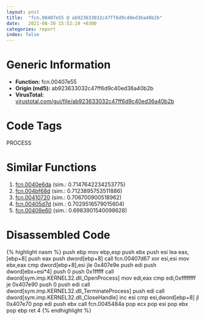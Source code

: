 ```yaml
---
layout: post
title:  "fcn.00407e55 @ ab923633032c47ff6d9c40ed36a40b2b"
date:   2021-08-30 15:52:19 +0300
categories: report
index: false
---
```


# Generic Information
- **Function:** fcn.00407e55
- **Origin (md5):** ab923633032c47ff6d9c40ed36a40b2b
- **VirusTotal:** [virustotal.com/gui/file/ab923633032c47ff6d9c40ed36a40b2b][virustotal_ref]

# Code Tags
<span class="tag" id="PROCESS">PROCESS</span>


# Similar Functions

1. [fcn.0040e6da][similar_1_ref] (sim.: 0.7147642234253775)
2. [fcn.004bf68d][similar_2_ref] (sim.: 0.7123895753511886)
3. [fcn.00410720][similar_3_ref] (sim.: 0.706700900518962)
4. [fcn.00405d7d][similar_4_ref] (sim.: 0.7029516579015604)
5. [fcn.00409e60][similar_5_ref] (sim.: 0.6983901540098628)


# Disassembled Code

{% highlight nasm %}
push ebp
mov ebp,esp
push ebx
push esi
lea eax,[ebp+8]
push eax
push dword[ebp+8]
call fcn.00407d67
xor esi,esi
mov ebx,eax
cmp dword[ebp+8],esi
jle 0x407e9e
push edi
push dword[ebx+esi*4]
push 0
push 0x1fffff
call dword[sym.imp.KERNEL32.dll_OpenProcess]
mov edi,eax
cmp edi,0xffffffff
je 0x407e90
push 0
push edi
call dword[sym.imp.KERNEL32.dll_TerminateProcess]
push edi
call dword[sym.imp.KERNEL32.dll_CloseHandle]
inc esi
cmp esi,dword[ebp+8]
jl 0x407e70
pop edi
push ebx
call fcn.0045484a
pop ecx
pop esi
pop ebx
pop ebp
ret 4
{% endhighlight %}


[similar_1_ref]: /report/fcn.0040e6da@a1c6b07868a0eea8f4ee5a872aa71909
[similar_2_ref]: /report/fcn.004bf68d@b3771987fba16f4fba07d1109ec72c76
[similar_3_ref]: /report/fcn.00410720@9c2b894b84f59672d8be2e984066f76f
[similar_4_ref]: /report/fcn.00405d7d@a008314dc7bf2e8068b597e7b8432f37
[similar_5_ref]: /report/fcn.00409e60@0403abd1e9e066fc89cddd5736647282
[virustotal_ref]: https://www.virustotal.com/gui/file/ab923633032c47ff6d9c40ed36a40b2b